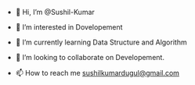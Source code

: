 - 👋 Hi, I’m @Sushil-Kumar
- 👀 I’m interested in Dovelopement
- 🌱 I’m currently learning Data Structure and Algorithm 

- 💞️ I’m looking to collaborate on Developement.
- 📫 How to reach me sushilkumardugul@gmail.com

<!---
sushil-sagar/sushil-sagar is a ✨ special ✨ repository because its `README.md` (this file) appears on your GitHub profile.
You can click the Preview link to take a look at your changes.
--->
